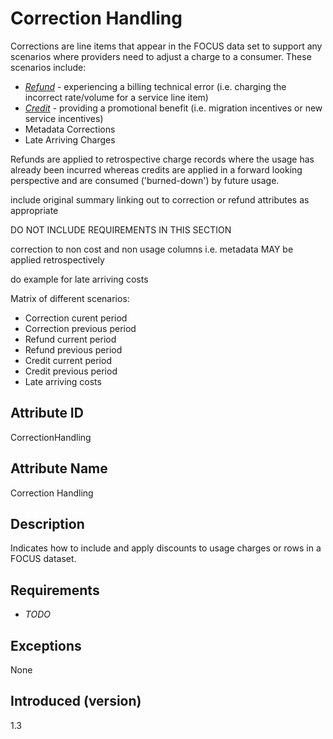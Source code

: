 # Correction Handling

Corrections are line items that appear in the FOCUS data set to support any scenarios where providers need to adjust a charge to a consumer. These scenarios include:

* [*Refund*](#glossary:refund) - experiencing a billing technical error (i.e. charging the incorrect rate/volume for a service line item)
* [*Credit*](#glossary:credit) - providing a promotional benefit (i.e. migration incentives or new service incentives)
* Metadata Corrections
* Late Arriving Charges

Refunds are applied to retrospective charge records where the usage has already been incurred whereas credits are applied in a forward looking perspective and are consumed ('burned-down') by future usage.

include original summary linking out to correction or refund attributes as appropriate

DO NOT INCLUDE REQUIREMENTS IN THIS SECTION

correction to non cost and non usage columns i.e. metadata MAY be applied retrospectively

do example for late arriving costs

Matrix of different scenarios:

* Correction curent period
* Correction previous period
* Refund current period
* Refund previous period
* Credit current period
* Credit previous period
* Late arriving costs

## Attribute ID

CorrectionHandling

## Attribute Name

Correction Handling

## Description

Indicates how to include and apply discounts to usage charges or rows in a FOCUS dataset.

## Requirements

* *TODO*

## Exceptions

None

## Introduced (version)

1.3
